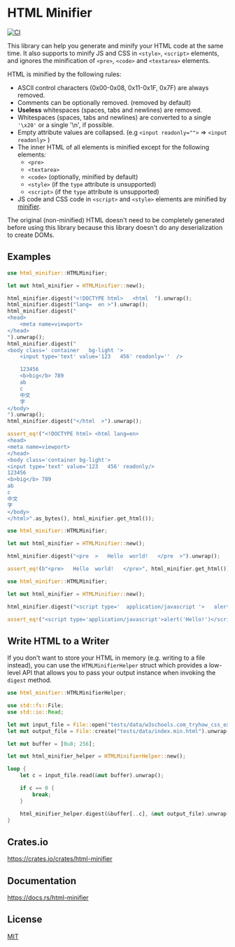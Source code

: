 HTML Minifier
====================

[![CI](https://github.com/magiclen/html-minifier/actions/workflows/ci.yml/badge.svg)](https://github.com/magiclen/html-minifier/actions/workflows/ci.yml)

This library can help you generate and minify your HTML code at the same time. It also supports to minify JS and CSS in `<style>`, `<script>` elements, and ignores the minification of `<pre>`, `<code>` and `<textarea>` elements.

HTML is minified by the following rules:

* ASCII control characters (0x00-0x08, 0x11-0x1F, 0x7F) are always removed.
* Comments can be optionally removed. (removed by default)
* **Useless** whitespaces (spaces, tabs and newlines) are removed.
* Whitespaces (spaces, tabs and newlines) are converted to a single `'\x20'` or a single '\n', if possible.
* Empty attribute values are collapsed. (e.g `<input readonly="">` => `<input readonly>` )
* The inner HTML of all elements is minified except for the following elements:
  * `<pre>`
  * `<textarea>`
  * `<code>` (optionally, minified by default)
  * `<style>` (if the `type` attribute is unsupported)
  * `<script>` (if the `type` attribute is unsupported)
* JS code and CSS code in `<script>` and `<style>` elements are minified by [minifier](https://crates.io/crates/minifier).

The original (non-minified) HTML doesn't need to be completely generated before using this library because this library doesn't do any deserialization to create DOMs.

## Examples

```rust
use html_minifier::HTMLMinifier;

let mut html_minifier = HTMLMinifier::new();

html_minifier.digest("<!DOCTYPE html>   <html  ").unwrap();
html_minifier.digest("lang=  en >").unwrap();
html_minifier.digest("
<head>
    <meta name=viewport>
</head>
").unwrap();
html_minifier.digest("
<body class=' container   bg-light '>
    <input type='text' value='123   456' readonly=''  />

    123456
    <b>big</b> 789
    ab
    c
    中文
    字
</body>
").unwrap();
html_minifier.digest("</html  >").unwrap();

assert_eq!("<!DOCTYPE html> <html lang=en>
<head>
<meta name=viewport>
</head>
<body class='container bg-light'>
<input type='text' value='123   456' readonly/>
123456
<b>big</b> 789
ab
c
中文
字
</body>
</html>".as_bytes(), html_minifier.get_html());
```

```rust
use html_minifier::HTMLMinifier;

let mut html_minifier = HTMLMinifier::new();

html_minifier.digest("<pre  >   Hello  world!   </pre  >").unwrap();

assert_eq!(b"<pre>   Hello  world!   </pre>", html_minifier.get_html());
```

```rust
use html_minifier::HTMLMinifier;

let mut html_minifier = HTMLMinifier::new();

html_minifier.digest("<script type='  application/javascript '>   alert('Hello!')    ;   </script>").unwrap();

assert_eq!("<script type='application/javascript'>alert('Hello!')</script>".as_bytes(), html_minifier.get_html());
```

## Write HTML to a Writer

If you don't want to store your HTML in memory (e.g. writing to a file instead), you can use the `HTMLMinifierHelper` struct which provides a low-level API that allows you to pass your output instance when invoking the `digest` method.

```rust
use html_minifier::HTMLMinifierHelper;

use std::fs::File;
use std::io::Read;

let mut input_file = File::open("tests/data/w3schools.com_tryhow_css_example_website.htm").unwrap();
let mut output_file = File::create("tests/data/index.min.html").unwrap();

let mut buffer = [0u8; 256];

let mut html_minifier_helper = HTMLMinifierHelper::new();

loop {
    let c = input_file.read(&mut buffer).unwrap();

    if c == 0 {
        break;
    }

    html_minifier_helper.digest(&buffer[..c], &mut output_file).unwrap();
}
```

## Crates.io

https://crates.io/crates/html-minifier

## Documentation

https://docs.rs/html-minifier

## License

[MIT](LICENSE)